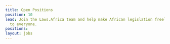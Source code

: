 ```yaml
---
title: Open Positions
position: 10
lead: Join the Laws.Africa team and help make African legislation freely available
  to everyone.
positions:
layout: jobs
---
```


